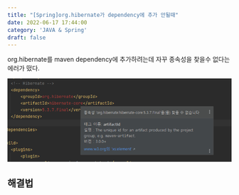 ```yaml
---
title: "[Spring]org.hibernate가 dependency에 추가 안될때"
date: 2022-06-17 17:44:00
category: 'JAVA & Spring'
draft: false
---
```


org.hibernate를 maven dependency에 추가하려는데 자꾸 종속성을 찾을수 없다는 에러가 떴다.

![](.\images\220617_01.PNG)



## 해결법
